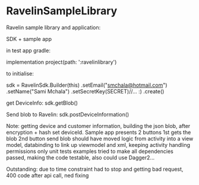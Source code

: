 # RavelinSampleLibrary
Ravelin sample library and application: 

SDK + sample app

in test app gradle:

implementation project(path: ':ravelinlibrary')

to initialise: 

sdk = RavelinSdk.Builder(this)
.setEmail("smchala@hotmail.com")
.setName("Sami Mchala")
.setSecretKey(SECRET)//... :)
.create()

            
get DeviceInfo: sdk.getBlob()

Send blob to Ravelin: sdk.postDeviceInformation()

Note:
getting device and customer information, building the json blob, after encryption + hash set deviceId.
Sample app presents 2 buttons
1st gets the blob
2nd button send blob
should have moved logic from activity into a view model, databinding to link up viewmodel and xml, keeping activity handling permissions only
unit tests examples
tried to make all dependencies passed, making the code testable, also could use Dagger2...

Outstanding: 
due to time constraint had to stop and getting bad request, 400 code after api call, ned fixing

